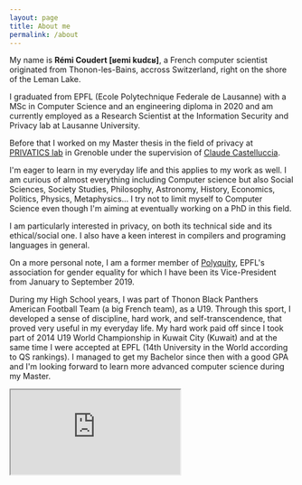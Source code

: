 ```yaml
---
layout: page
title: About me
permalink: /about
---
```


My name is **Rémi Coudert [ʁemi kudɛʁ]**, a French  computer scientist originated from Thonon-les-Bains, accross Switzerland, right on the shore of the Leman Lake.

I graduated from EPFL (Ecole Polytechnique Federale de Lausanne) with a MSc in Computer Science and an engineering diploma in 2020 and am currently employed as a Research Scientist at the Information Security and Privacy lab at Lausanne University.

Before that I worked on my Master thesis in the field of privacy at [PRIVATICS lab](https://team.inria.fr/privatics/) in Grenoble under the supervision of [Claude Castelluccia](https://team.inria.fr/privatics/claude-castelluccia/).

I'm eager to learn in my everyday life and this applies to my work as well. I am curious of almost everything including Computer science but also Social Sciences, Society Studies, Philosophy, Astronomy, History, Economics, Politics, Physics, Metaphysics... I try not to limit myself to Computer Science even though I'm aiming at eventually working on a PhD in this field.

I am particularly interested in privacy, on both its technical side and its ethical/social one. I also have a keen interest in compilers and programing languages in general.

On a more personal note, I am a former member of [Polyquity](http://polyquity.agepoly.ch/), EPFL's association for gender equality for which I have been its Vice-President from January to September 2019.

During my High School years, I was part of Thonon Black Panthers American Football Team (a big French team), as a U19. Through this sport, I developed a sense of discipline, hard work, and self-transcendence, that proved very useful in my everyday life. My hard work paid off since I took part of 2014 U19 World Championship in Kuwait City (Kuwait) and at the same time I were accepted at EPFL (14th University in the World according to QS rankings). I managed to get my Bachelor since then with a good GPA and I'm looking forward to learn more advanced computer science during my Master.
			
<div><iframe src="https://www.google.com/maps/embed?pb=!1m18!1m12!1m3!1d44043.8351378431!2d6.442499329107529!3d46.37455229777618!2m3!1f0!2f0!3f0!3m2!1i1024!2i768!4f13.1!3m3!1m2!1s0x478c3e897106ff93%3A0x408ab2ae4ba9680!2s74200+Thonon-les-Bains!5e0!3m2!1sen!2sfr!4v1503147403426"></iframe></div>
